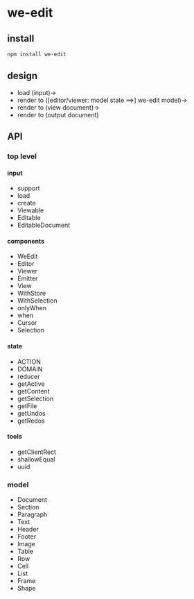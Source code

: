 # we-edit

## install
```sh
npm install we-edit
```

## design
* load (input)->
* render to ([editor/viewer: model state ==>] we-edit model)->
* render to (view document)->
* render to (output document)


## API

### top level

#### input
* support
* load
* create
* Viewable
* Editable
* EditableDocument

#### components
* WeEdit
* Editor
* Viewer
* Emitter
* View
* WithStore
* WithSelection
* onlyWhen
* when
* Cursor
* Selection


#### state
* ACTION
* DOMAIN
* reducer
* getActive
* getContent
* getSelection
* getFile
* getUndos
* getRedos

#### tools
* getClientRect
* shallowEqual
* uuid

### model
* Document
* Section
* Paragraph
* Text
* Header
* Footer
* Image
* Table
* Row
* Cell
* List
* Frame
* Shape
